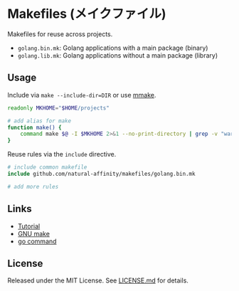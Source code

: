 # Makefiles (メイクファイル)

Makefiles for reuse across projects.

* `golang.bin.mk`: Golang applications with a main package (binary)
* `golang.lib.mk`: Golang applications without a main package (library)

## Usage
Include via `make --include-dir=DIR` or use [mmake](https://github.com/tj/mmake).

```bash
readonly MKHOME="$HOME/projects"

# add alias for make 
function make() {
    command make $@ -I $MKHOME 2>&1 --no-print-directory | grep -v "warning"
}
```

Reuse rules via the `include` directive.

```Makefile
# include common makefile
include github.com/natural-affinity/makefiles/golang.bin.mk

# add more rules
```

## Links
* [Tutorial](http://makefiletutorial.com/)
* [GNU make](https://www.gnu.org/software/make/manual/make.html)
* [go command](https://golang.org/cmd/go/)

## License
Released under the MIT License. See [LICENSE.md](./LICENSE.md) for details.
